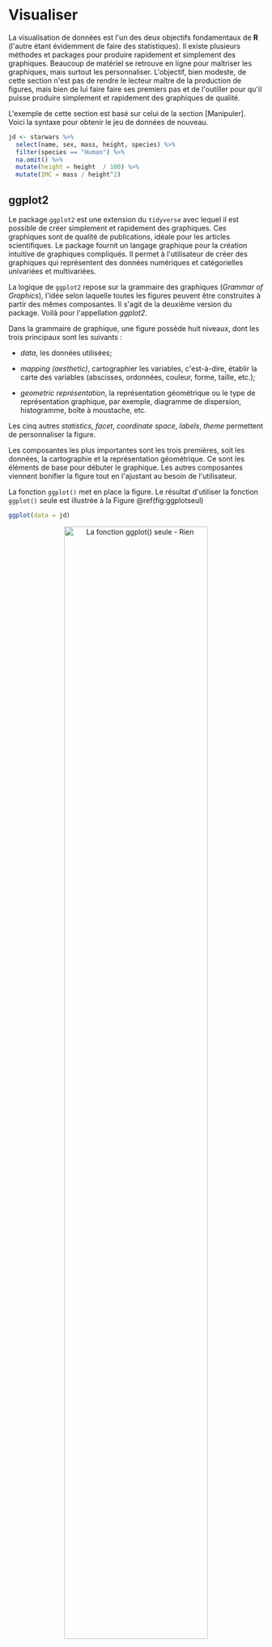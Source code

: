 # Visualiser

La visualisation de données est l'un des deux objectifs fondamentaux de **R** (l'autre étant évidemment de faire des statistiques). Il existe plusieurs méthodes et packages pour produire rapidement et simplement des graphiques. Beaucoup de matériel se retrouve en ligne pour maîtriser les graphiques, mais surtout les personnaliser. L'objectif, bien modeste, de cette section n'est pas de rendre le lecteur maître de la production de figures, mais bien de lui faire faire ses premiers pas et de l'outiller pour qu'il puisse produire simplement et rapidement des graphiques de qualité.

L'exemple de cette section est basé sur celui de la section [Manipuler]. Voici la syntaxe pour obtenir le jeu de données de nouveau.


```r
jd <- starwars %>% 
  select(name, sex, mass, height, species) %>% 
  filter(species == "Human") %>% 
  na.omit() %>% 
  mutate(height = height  / 100) %>% 
  mutate(IMC = mass / height^2)  
```

## ggplot2

Le package `ggplot2` est une extension du `tidyverse` avec lequel il est possible de créer simplement et rapidement des graphiques. Ces graphiques sont de qualité de publications, idéale pour les articles scientifiques. Le package fournit un langage graphique pour la création intuitive de graphiques compliqués. Il permet à l'utilisateur de créer des graphiques qui représentent des données numériques et catégorielles univariées et multivariées.

La logique de `ggplot2` repose sur la grammaire des graphiques (*Grammar  of Graphics*), l'idée selon laquelle toutes les figures peuvent être construites à partir des mêmes composantes. Il s'agit de la deuxième version du package. Voilà pour l'appellation *ggplot2*.
  
Dans la grammaire de graphique, une figure possède huit niveaux, dont les trois principaux sont les suivants : 
  
* *data*, les données utilisées;

* *mapping (aesthetic)*, cartographier les variables, c'est-à-dire, établir la carte des variables (abscisses, ordonnées, couleur, forme, taille, etc.);

* *geometric représentation*, la représentation géométrique ou le type de représentation graphique, par exemple, diagramme de dispersion, histogramme, boîte à moustache, etc.

Les cinq autres *statistics*, *facet*, *coordinate space*, *labels*, *theme* permettent de personnaliser la figure. 

Les composantes les plus importantes sont les trois premières, soit les données, la cartographie et la représentation géométrique. Ce sont les éléments de base pour débuter le graphique. Les autres composantes viennent bonifier la figure tout en l'ajustant au besoin de l'utilisateur.

La fonction `ggplot()` met en place la figure. Le résultat d'utiliser la fonction `ggplot()` seule est illustrée à la Figure \@ref(fig:ggplotseul)


```r
ggplot(data = jd)
```

<div class="figure" style="text-align: center">
<img src="08-Visualiser_files/figure-html/ggplotseul-1.png" alt="La fonction ggplot() seule - Rien" width="75%" height="75%" />
<p class="caption">(\#fig:ggplotseul)La fonction ggplot() seule - Rien</p>
</div>

Il est aussi possible de *piper* (prononcé avec un fort accent anglophone) les données dans la fonction.


```r
jd %>% 
  ggplot()
```

Pour afficher des graphiques, il faut ajouter `+`, puis une représentation géométrique ainsi que la cartographie (*mapping*). La cartographie (`aes(mapping = )`, où *aes* désigne l'esthétisme, *aesthetic*) peut se trouver dans `ggplot()` ou dans la représentation géométrique. Si elle est dans `ggplot`, elle est passée aux autres niveaux.

Voici une liste des représentations géométriques possibles :

* `geom_line()` crée une ligne qui lie toutes les valeurs, très utiles pour une série temporelle (abscisse = temps, ordonnée = variable dépendante);
 
* `geom_point()` crée un diagramme de dispersion ou un nuage de point, très utile pour les corrélations;

* `geom_bar()` crée un diagramme à bâton, idéal pour présenter des proportions, des fréquences ou des données comptées;

* `geom_histogram()` crée un histogramme des variables;

* `geom_box()` crée une boîte à moustache, idéal pour identifier des valeurs aberrantes et comparer la variabilité entre des groupes;

* `geom_smooth()` crée la ligne de prédiction des données avec des intervalles de confiances, la plupart des utilisateurs voudront certainement ces arguments `method = lm` (par défaut) ou sans l'erreur standard (`se = FALSE`);

* `geom_errorbar()` ajoute des barres d'erreur ou des intervalles de confiances spécifiées.

Certaines cartographies sont d'ailleurs compatibles, `geom_smooth()` et `geom_point()`, par exemple.

La Figure \@ref(fig:ggplotpoint) montre un diagramme de dispersion construit à partir du jeu de données `jd` *pipé* dans la fonction `ggplot()`. Dans cette fonction, la cartographie est passée `mapping = aes(x = mass, y = height)` à un second niveau, `geom_point)` par le `+` et la représentation est produite.


```r
jd %>% 
  ggplot(mapping = aes(x = mass, y = height)) + 
  geom_point()
```

<div class="figure" style="text-align: center">
<img src="08-Visualiser_files/figure-html/ggplotpoint-1.png" alt="Diagramme de dispersion" width="75%" height="75%" />
<p class="caption">(\#fig:ggplotpoint)Diagramme de dispersion</p>
</div>

Voici une liste d'exemples de différentes représentations visuelles des données. 

## Diagramme de dispersion

Pour réaliser un diagramme de dispersion, la fonction se nomme `geom_point()`. La cartographie identifie la variable à l'axe des $x$ (horizontal) et des $y$ (vertical). Dans cet exemple, il s'agit du poids ($x$) et de la taille ($y$). La cartographie ne se limite pas aux axes par contre. Dans cet exemple, la forme `shape` est aussi un dimension manipulée. Il peut s'agir de `color` et même de `size`. Dans la syntaxe ci-dessous, l'argument `size` est placé à l'extérieur de *mapping*. Il s'agit alors d'une constante (elle change la taille des points), c'est-à-dire qu'elle ne varie pas relativement à une variable.


```r
jd %>% 
  ggplot() + 
  geom_point(mapping = aes(x = mass, y = height, shape = sex), size = 2) 
```

<div class="figure" style="text-align: center">
<img src="08-Visualiser_files/figure-html/diagdisp-1.png" alt="Le lien entre le poids et la taille en fonction du sexe" width="75%" height="75%" />
<p class="caption">(\#fig:diagdisp)Le lien entre le poids et la taille en fonction du sexe</p>
</div>

La Figure \@ref(fig:diagdisp2) montre le résultat si `size``est ajouté au *mapping* pour identifier l'IMC. Les unités avec un plus grand IMC obtiennent un plus gros pointeur.


```r
jd %>% 
  ggplot() + 
  geom_point(mapping = aes(x = mass, y = height, shape = sex, size = IMC)) 
```

<div class="figure" style="text-align: center">
<img src="08-Visualiser_files/figure-html/diagdisp2-1.png" alt="Le lien entre le poids et la taille en fonction de l'IMC et du sexe" width="75%" height="75%" />
<p class="caption">(\#fig:diagdisp2)Le lien entre le poids et la taille en fonction de l'IMC et du sexe</p>
</div>

On peut y ajouter la droite de régression, comme la Figure \@ref(fig:diagdisp3) le montre. Sans `geom_point()`, la figure ne produit la droite. Les arguments de `geom_smooth()` indique  l'utilisation du modèle linéaire, `method = lm`, et l'absence des intervalles de confiance, `se = FALSE`. Dans cette syntaxe, comme le *mapping* est ajouté à `ggplot` directement, il se généralise directement à `geom_point()` et ` geom_smooth()`


```r
jd %>% 
  ggplot(mapping = aes(x = mass, y = height)) + 
  geom_point(size = 2) +
  geom_smooth(method = lm, se = FALSE, color = "black")
> `geom_smooth()` using formula = 'y ~ x'
```

<div class="figure" style="text-align: center">
<img src="08-Visualiser_files/figure-html/diagdisp3-1.png" alt="Le lien entre le poids et la taille en fonction de l'IMC" width="75%" height="75%" />
<p class="caption">(\#fig:diagdisp3)Le lien entre le poids et la taille en fonction de l'IMC</p>
</div>

## Boîte à moustache

La boîte à moustaches (*box-and-whisker plot*) est une figure permettant de voir la variabilité des données. Elle  résume seulement quelques indicateurs de position soit la médiane, les quartiles, le minimum, et le maximum. Ce diagramme est utilisé principalement pour détecter des valeurs aberrantes et comparer la variabilité entre les groupes. C'est la représentation géométrique `geom_boxplot()` qui permettra de créer des boîtes à moustache. La cartographie prend en argument une variable nominale en `x` et une variable continue en `y`. La Figure \@ref(fig:boxplot1) montre un exemple de boîte à moustache.


```r
ggplot(data = jd) + 
  geom_boxplot(mapping = aes(x = sex, y = IMC)) +
  coord_flip()
```

<div class="figure" style="text-align: center">
<img src="08-Visualiser_files/figure-html/boxplot1-1.png" alt="Boîte à moustache de l'IMC en fonction du sexe" width="75%" height="75%" />
<p class="caption">(\#fig:boxplot1)Boîte à moustache de l'IMC en fonction du sexe</p>
</div>

Une fonction intéressante est la fonction `coord_flip()` qui tourne (*flip*) les axes, les coordonnées. L'axe $x$  prend la place de $y$; $y$ prend la place de $x$. Elle peut être pratique pour améliorer la qualité visuelle de certains graphiques.

## Histogramme

Un histogramme permet de représenter la répartition empirique d'une variable. Il donne un aperçu de la distribution sous-jacente, soit comment les données sont distribuées. Cette figure permet de voir la forme de la distribution et permet de voir si elle ne démontre pas d'anomalie. La représentation graphique `geom_histogram()` produit des histogrammes. S'il faut en produire pour différentes variables, une stratégie simple est de les produire en série.


```r
# Trois histogrammes en trois figures
ggplot(data = jd) + 
  geom_histogram(mapping = aes(x = height))

ggplot(data = jd) + 
  geom_histogram(mapping = aes(x = mass))

ggplot(data = jd) + 
  geom_histogram(mapping = aes(x = IMC))
```

Des techniques plus avancées permettent de créer la Figure \@ref(fig:hist) d'un seul coup^[Notamment, le code nécessite `gather()` de `tidyr`[@R-tidyr] et `keep()` de `purrr` [@R-purrr].].


```r
# Trois histogrammes en une seule figure
# en optimisant avec le tidyverse
jd %>%
  keep(is.numeric) %>% 
  gather() %>% 
  ggplot(aes(value)) +
  facet_wrap(~ key, scales = "free") +
  geom_histogram()
```

<div class="figure" style="text-align: center">
<img src="08-Visualiser_files/figure-html/hist-1.png" alt="Histogrammes des variables continues" width="75%" height="75%" />
<p class="caption">(\#fig:hist)Histogrammes des variables continues</p>
</div>

Enfin, s'il est désiré de comparer deux distributions de groupes différents, l'argument `fill` dans la cartographie indique à la fonction de différencier les valeurs selon le *remplissage* des histogrammes.


```r
jd %>% 
  ggplot(mapping = aes(x = IMC, fill = sex)) + 
  geom_histogram(position = "identity", alpha = .7) + 
  scale_fill_grey()
```

<div class="figure" style="text-align: center">
<img src="08-Visualiser_files/figure-html/hist2-1.png" alt="Histogrammes de l'IMC par rapport au sexe" width="75%" height="75%" />
<p class="caption">(\#fig:hist2)Histogrammes de l'IMC par rapport au sexe</p>
</div>

Dans la Figure \@ref(fig:hist2), l'argument `position = "identity"` indique de traiter les deux groupes comme différents, autrement les colonnes s'additionnent dans le graphique. L'argument `alpha = .7` permet une transparence entre les couleurs, autrement, les valeurs *derrière* les autres ne paraissent pas. La valeur de `alpha` va de 0 (transparent) à 1 (opaque) et fonctionne dans la plupart des contextes, surtout ceux liés à `ggplot2`.

## Les barres d'erreurs

Les barres d'erreur sont une représentation géométrique à part entière. La fonction pour les commandées est `geom_errorbar()`. Elle nécessite deux arguments, soit l'intervalle de confiance maximale et minimale autour des moyennes à afficher. 

La Figure \@ref(fig:erreurbar) illustre les différences entre moyennes avec des barres d'erreur à partir de la base de données `ToothGrowth`, une étude de l'effet de la vitamine C (`dose`) selon leur administration (jus ou supplément `supp`) sur la longueur des dents des cochons d'inde. Il y a deux facteurs et une variable continue.

La première étape est de tirer les statistiques sommaires, moyennes, écart type, tailles des groupes. La syntaxe tire profit de `group_by()` pour tirer les groupes et en faire le sommaire. Le sommaire `summarise` permet d'obtenir les statistiques, notamment la moyenne, l'erreur standard (`se`) pour en calculer l'intervalle autour de la moyenne `ci`.


```r
stat.descr <- ToothGrowth %>% 
  group_by(dose, supp) %>% 
  summarise(mlen = mean(len),
            sdlen = sd(len),
            nlen = n(), 
            se = sd(len)/sqrt(n()), 
            ci = qt(.975, df = n()-1) * se,
            .groups = "drop")

stat.descr %>% 
  ggplot(aes(x = dose,
             y = mlen, 
             shape = supp),
         size = 5) + 
    geom_errorbar(aes(ymin = mlen - ci,
                      ymax = mlen + ci), 
                  width = .05) +
    geom_line() +
    geom_point()
```

<div class="figure" style="text-align: center">
<img src="08-Visualiser_files/figure-html/erreurbar-1.png" alt="Les effets de la vitamine C sur les cochons d'inde" width="75%" height="75%" />
<p class="caption">(\#fig:erreurbar)Les effets de la vitamine C sur les cochons d'inde</p>
</div>

Une fois ces statistiques calculées et enregistrées dans le nouveau jeu de données `jd`, il est possible de créer le graphique avec les représentations géométriques désirées. Remarquez comment spécifier la cartographie dans le niveau `ggplot()` rend la syntaxe moins compliquée. Cette syntaxe produit un graphique avec `dose` à l'axe des $x$, `supp` comme pointeurs et les moyennes de `len` (longueur moyenne des dents). La fonction `geom_errorbar()` indique où placer les limites inférieures et supérieures des intervalles. Les arguments `size = 5` et `width = .05` sont ajoutés simplment pour l'esthétisme. L'argument `.groups = "drop"` de `summarise` permet d'éviter une avertissement expliquant qu'une variable de groupement est utilisé pour regrouper les résultats à la fin. Ajouter ou retirer cet argument ne change pas les calculs, ni la Figure\ \@ref(fig:erreurbar).

## De meilleures barres d'erreurs pour les devis inter participants

Il existe un package `superb` [@superb] qui permet d'obtenir des graphiques à barre d'erreur avec précision et facilement ajustable. Une fois installé et importé dans l'environnement, `superb` offre la fonction principale `superbPlot` permet la création de ces figures.

Il y a deux avantages principaux a utilisé `superb`. La première est qu'elle permet des ajustements avec l'argument `adjustments` afin de préciser le type de barres d'erreurs^[Oui, oui, il en existe plusieurs!], comme `"single"`, `"difference"`, ou `"tryon"`. Généralement, ce sera l'option `purpose = "difference"` qui sera désirée. Deuxièmement, `superb` tient aussi compte des devis intra participants avec l’argument `WSFactors`, ce qui permet l'utilisation de différentes techniques de décorrélation des temps de mesure. La fonction produit de bien meilleurs graphiques à barres d'erreurs avec plus d'ajustement et de précision.

La Figure \@ref(fig:erreurbar2) reproduit la Figure\ \@ref(fig:erreurbar). Dans le code, il faut préciser les facteurs inter participants `BSFactors` (pour *between subject* ou *BS*) et la variable dépendante, `variable`. La fonction contrôle aussi le type de graphique avec `plotStyle`. 


```r
library(superb)
superbPlot(ToothGrowth, 
    BSFactors = c("dose","supp"), 
    variables = "len",
    plotStyle = "line")
```

<div class="figure" style="text-align: center">
<img src="08-Visualiser_files/figure-html/erreurbar2-1.png" alt="Les effets de la vitamine C sur les cochons d'inde avec `superb`" width="75%" height="75%" />
<p class="caption">(\#fig:erreurbar2)Les effets de la vitamine C sur les cochons d'inde avec `superb`</p>
</div>

La fonction retourne souvent des messages d'avertissement (orange) pour préciser certaines décisions qu'elle peut avoir pris. Le code ci-dessus retourne le message : `superb::FYI: The variables will be plotted in that order: dose, supp (use factorOrder to change).`. C'est à l'utilisateur d'en prendre note et de s'assurer que c'était bien ce qui était désiré, ce qui est le cas ici.

Pour plus de flexibilité pour l'utilisateur, les statistiques descriptives peuvent être obtenues afin de produire personnellement les figures, comme cela avait été fait dans le premier exemple sur [Les barres d'erreurs].


```r
stat.descr <- superbData(ToothGrowth, 
                         BSFactors = c("dose","supp"), 
                         variables = "len",
                         adjustments = list(purpose = "difference"))
```

Attention! Cette variable est une liste contenant deux éléments, les statistiques descriptives (`$summaryStatistics`) et les données brutes (`$rawData`). Elle peuvent être extraites avec le signe `$`, comme `stat.descr$summaryStatistics`.

Pour reproduire la Figure\ \@ref(fig:erreurbar) avec le jeu de données extrait de `superbData()`, il faut procéder à quelques ajustements, comme le nom des variables qui ne sont pas les mêmes, et le fait que la variable `dose` est maintenant traitée en variable nominale, alors qu'il est souhaitable qu'elle soit numérique pour utiliser la représentation géométrique `geom_line()`. La Figure\ \@ref(fig:erreurbar3) illustre le résultat.


```r
stat.descr$summaryStatistics %>% 
  ggplot(aes(x = as.numeric(dose),
             y = center, 
             shape = supp),
         size = 5) + 
    geom_errorbar(aes(ymin = center + lowerwidth,
                      ymax = center + upperwidth), 
                  width = .05) +
    geom_line() +
    geom_point()
```

<div class="figure" style="text-align: center">
<img src="08-Visualiser_files/figure-html/erreurbar3-1.png" alt="Les effets de la vitamine C sur les cochons d'inde avec `superb`" width="75%" height="75%" />
<p class="caption">(\#fig:erreurbar3)Les effets de la vitamine C sur les cochons d'inde avec `superb`</p>
</div>

## De meilleures barres d'erreur pour les devis intra participants

La fonction `superbPlot()` permet non seulement de produire des barres d'erreurs pour les devis inter participants (deux ou plusieurs groupes de participants différent dans chaque groupe), mais également pour les devis intra partipants (les mêmes participants mesurés plusieurs fois). Elle excelle d'ailleurs dans ce domaine, car elle permet d'ajuster pour type d'intervalle de confiance désiré, mais aussi pour l'ajustement intra participant.

Voici un jeu de données synthétiques pour réaliser une figure avec un devis intra participant. Voir [Le test-$t$ dépendant] pour plus de détails sur la création de ces données.


```r
# Un exemple de jeu de données
set.seed(148)
temps1 <- rnorm(n = 25, mean = 0, sd = 2)
difference <- rnorm(n = 25, mean = 2, sd = 2)
temps2 <- temps1 + difference
jd_intra <- data.frame(temps1 = temps1,
                 temps2 = temps2)
```


Pour produire la figure, il faut définir le facteur intra participant (*within subject* ou *WS*) par l'argument `WSFactors`. Cette argument est particulier, il nécessite un mot arbitraire pour identifier l'effet temporelle, ici `WSFactors = "temps`, mais aussi entre parenthèses, le nombre de temps de mesures, ici `"(2)"`, ce qui forme l'argument complet `WSFactors = "temps(2)"`. Ensuite, pour la variable dépendante, on combine ensemble tous les temps de mesure spécifiés, ici `variables = c("temps1", "temps2")`. Il reste à définir le style de graphique et les ajustements. Pour l'objectif (`purpose`), ce sont les mêmes options que pour les devis inter participants, soit (`"single"`, `"difference"` ou `"tryon"`).


```r
superbPlot(jd_intra, 
    WSFactors = "temps(2)", 
    variables = c("temps1", "temps2"),
    plotStyle = "line",
    adjustments = list(purpose = "difference"))
```

<div class="figure" style="text-align: center">
<img src="08-Visualiser_files/figure-html/erreurbar4-1.png" alt="Comparaison de deux temps de mesure avec `superb` (sans décorrélation)" width="75%" height="75%" />
<p class="caption">(\#fig:erreurbar4)Comparaison de deux temps de mesure avec `superb` (sans décorrélation)</p>
</div>
La Figure \@ref(fig:erreurbar4) montre le résultat obtenu.

Le package `superb` permet aussi l'utilisation de techniques de décorrélation comme `"CM"`, `"LM"`, `"CA"` ou `"none"` (par défaut) pour améliorer les intervalles de confiance. Consultez la documentation pour en savoir plus sur son fonctionnement et ce qui conviendra le mieux à la situation qui se présente. Pour l'implantation, il suffit d'ajouter à la liste d'arguments fournie à `adjustements`, le type de décorrlation désirée, ici `decorrelation = "CM"`).


```r
superbPlot(jd_intra, 
    WSFactors = "temps(2)", 
    variables = c("temps1", "temps2"),
    plotStyle = "line",
    adjustments = list(purpose = "difference", decorrelation = "CM"))
```

<div class="figure" style="text-align: center">
<img src="08-Visualiser_files/figure-html/erreurbar5-1.png" alt="Comparaison de deux temps de mesure avec `superb` (avec décorrélation)" width="75%" height="75%" />
<p class="caption">(\#fig:erreurbar5)Comparaison de deux temps de mesure avec `superb` (avec décorrélation)</p>
</div>
Les barres d'erreur de la Figure \@ref(fig:erreurbar5) sont légèrement différentes de la Figure \@ref(fig:erreurbar4), mais plus adéquates pour illustrer les résultats.

## Quelques trucs en rafale

Il est possible de renommer les axes avec `xlab()` et `ylab()` et le titre avec `labs()`.

Plusieurs ajustements des axes sont possibles avec `scale_y_continuous()` et `scale_x_continuous()` et leur équivalent nominal `scale_y_discrete()`, `scale_x_discrete()` , comme ajuster les limites (`limits`), les marqueurs (`breaks`) et les libellées des marqueurs  (`labels`).

Il est possible de séparer une Figure en différents cadran en spécifiant une variable de séparation avec `facet_wrap()` ou `facet_grid()`.

## Exporter la figure

Pour exporter une figure, `ggplot2` offre la très conviviale fonction `ggsave()` qui permet d'enregistrer **la dernière figure** produite en fichier. Celle-ci vient avec plusieurs options pour gérer l'enregistrement. 

L'option `filename` gère le nom du fichier le nom et le type de fichier, comme les usuels `"pdf"`, `"jpeg"`, `"png"`, ou les moins fréquents, mais aussi pratiques `"bmp"`, `"eps"`, `"tiff"`, `"ps"`, `"tex"`, `"svg"` et `"wmf"`.

Les options `width` (largeur), `height` (hauteur), et `units` (unités, comme `"in"`, pouce, `"cm"`, centimètre, `"mm"`, millimètre ou `"px"`, pixel) gère la taille de la figure.

La taille de résolution de la figure est gérée avec l'argument `dpi`, ce qui peut être utile pour augmenter la qualité de la figure produite.

Voici un exemple. 


```r
# Préalablement produire une figure
ggsave(filename = "mafigure.pdf",
       width = "6"
       heigth = "8",
       unit = "cm")
```

Il faudra éventuellement ajuster la taille et la qualité de la figure en fonction de la sortie désirée. Quelques essais seront probablement nécessaires pour y arriver.

## Pour aller plus loin

Il existe une multitudes de livres, de sites web, de tutoriels en ligne et d'atelier pour donner l'occasion au lecteur d'aller plus loin dans sa conception graphique. Voici quelques ouvrages de références : Le *R Graphics Cookbook* (Chang) repérable à https://r-graphics.org/, *ggplot2: elegant graphics for data analysis* (Wickham) repérable à https://ggplot2-book.org/  ou *R Graphics* (Murrel) repérable à https://www.stat.auckland.ac.nz/~paul/RG2e/.

# Exercices {#exercice-gestion .unnumbered}

1. À l'aide de `data_edit()` du package `DataEditR`, créez un jeu données contenant trois participants ayant les caractéristiques suivantes, `nom = Alexandre, Samuel et Vincent` et `age = 20, 22 et 31`.

2. Prendre le jeu de données `cars`, sélectionner la variable `dist` et transformer la en mètre, plutôt qu'en pieds. Rappel: un mètre égale 3.2808 pieds.

3. Dans le jeu de données `iris`, calculer la moyenne et l'écart type de la longueur de sépale (`Petal.Length`) en fonction de l'espèce (`species`). Représenter ensuite la moyenne à l'aide d'un diagramme à barre

4. Prenez le jeu de données `mtcars` et produisez un diagramme de dispersion montrant la puissance brute (en chevaux) (`hp`) par rapport à consommation en km/l (basé sur `mpg`) tout en soulignant l'effet du nombre de cylindres (`cyl`). **Attention** la fonction `as_factor` permettra d'utiliser `cyl` en facteur et le rapprt mpg vers kml approximativement $.425$.

5. Avec le même jeu de données et objectif que la question précédente, ajouter une droite de prédiction avec `geom_smooth()` selon un modèle linéare (`lm`) et sans erreur standard (`se`).

6. Avec le jeu de données `chickwts`, produire une boîte à moustache du poids des poulets en fonction de leur alimentation.

7. Prenez le jeu de données `mtcars` et produisez un histogramme montrant la variabilité de la consommation `mpg` par rapport à la transmission (`am`). **Attention** la fonction `as_factor` permettra d'utiliser `am` en facteur.

8. Prendre le jeu de données `msleep` et produire un diagramme à barres pour observer la fréquence des régimes alimentaires.

9. Prendre le jeu de données `msleep` et produisez une boîte à moustache pour observer le temps total de sommeil (`sleep_total`) moyen par rapport aux régimes (`vore`). **Attention** aux données manquantes.

10. Avec le jeu de données `chickwts`, produire un diagramme à barres du poids moyen des poulets par rapport à leur alimentation en ne conservant que les graines de tournesols et les fèveroles. 

